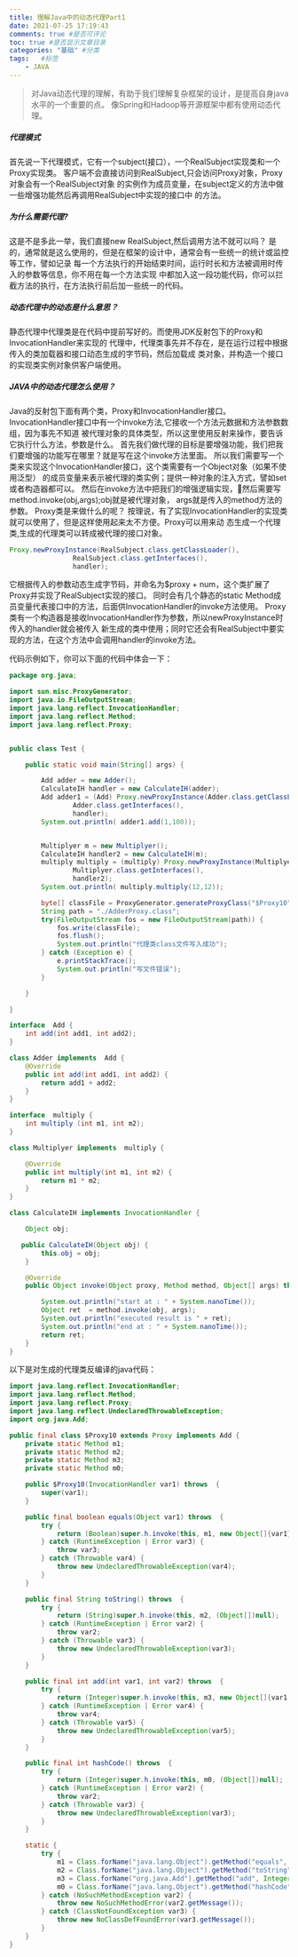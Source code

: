 ```yaml
---
title: 理解Java中的动态代理Part1
date: 2021-07-25 17:19:43
comments: true #是否可评论
toc: true #是否显示文章目录
categories: "基础" #分类
tags:   #标签
    - JAVA
---
```

> 对Java动态代理的理解，有助于我们理解复杂框架的设计，是提高自身java水平的一个重要的点。
  像Spring和Hadoop等开源框架中都有使用动态代理。
##### **代理模式**
首先说一下代理模式，它有一个subject(接口），一个RealSubject实现类和一个Proxy实现类。
客户端不会直接访问到RealSubject,只会访问Proxy对象，Proxy对象会有一个RealSubject对象
的实例作为成员变量，在subject定义的方法中做一些增强功能然后再调用RealSubject中实现的接口中
的方法。
##### **为什么需要代理?**
这是不是多此一举，我们直接new RealSubject,然后调用方法不就可以吗？
是的，通常就是这么使用的，但是在框架的设计中，通常会有一些统一的统计或监控等工作，譬如记录
每一个方法执行的开始结束时间，运行时长和方法被调用时传入的参数等信息，你不用在每一个方法实现
中都加入这一段功能代码，你可以拦截方法的执行，在方法执行前后加一些统一的代码。
##### **动态代理中的动态是什么意思？**
静态代理中代理类是在代码中提前写好的。而使用JDK反射包下的Proxy和InvocationHandler来实现的
代理中，代理类事先并不存在，是在运行过程中根据传入的类加载器和接口动态生成的字节码，然后加载成
类对象，并构造一个接口的实现类实例对象供客户端使用。
##### **JAVA中的动态代理怎么使用？**
Java的反射包下面有两个类，Proxy和InvocationHandler接口。
InvocationHandler接口中有一个invoke方法,它接收一个方法元数据和方法参数数组，因为事先不知道
被代理对象的具体类型，所以这里使用反射来操作，要告诉它执行什么方法，参数是什么。
首先我们做代理的目标是要增强功能，我们把我们要增强的功能写在哪里？就是写在这个invoke方法里面。
所以我们需要写一个类来实现这个InvocationHandler接口，这个类需要有一个Object对象（如果不使用泛型）
的成员变量来表示被代理的类实例；提供一种对象的注入方式，譬如set或者构造器都可以。
然后在invoke方法中把我们的增强逻辑实现，然后需要写method.invoke(obj,args);obj就是被代理对象，
args就是传入的method方法的参数。
Proxy类是来做什么的呢？
按理说，有了实现InvocationHandler的实现类就可以使用了，但是这样使用起来太不方便。Proxy可以用来动
态生成一个代理类,生成的代理类可以转成被代理的接口对象。
``` java
Proxy.newProxyInstance(RealSubject.class.getClassLoader(),
                RealSubject.class.getInterfaces(),
                handler);
```
它根据传入的参数动态生成字节码，并命名为$proxy + num，这个类扩展了Proxy并实现了RealSubject实现的接口。
同时会有几个静态的static Method成员变量代表接口中的方法，后面供InvocationHandler的invoke方法使用。
Proxy类有一个构造器是接收InvocationHandler作为参数，所以newProxyInstance时传入的handler就会被传入
新生成的类中使用；同时它还会有RealSubject中要实现的方法，在这个方法中会调用handler的invoke方法。

代码示例如下，你可以下面的代码中体会一下：
``` java
package org.java;

import sun.misc.ProxyGenerator;
import java.io.FileOutputStream;
import java.lang.reflect.InvocationHandler;
import java.lang.reflect.Method;
import java.lang.reflect.Proxy;


public class Test {

    public static void main(String[] args) {

        Add adder = new Adder();
        CalculateIH handler = new CalculateIH(adder);
        Add adder1 = (Add) Proxy.newProxyInstance(Adder.class.getClassLoader(),
                Adder.class.getInterfaces(),
                handler);
        System.out.println( adder1.add(1,100));


        Multiplyer m = new Multiplyer();
        CalculateIH handler2 = new CalculateIH(m);
        multiply multiply = (multiply) Proxy.newProxyInstance(Multiplyer.class.getClassLoader(),
                Multiplyer.class.getInterfaces(),
                handler2);
        System.out.println( multiply.multiply(12,12));

        byte[] classFile = ProxyGenerator.generateProxyClass("$Proxy10", Adder.class.getInterfaces());
        String path = "./AdderProxy.class";
        try(FileOutputStream fos = new FileOutputStream(path)) {
            fos.write(classFile);
            fos.flush();
            System.out.println("代理类class文件写入成功");
        } catch (Exception e) {
            e.printStackTrace();
            System.out.println("写文件错误");
        }

    }

}

interface  Add {
    int add(int add1, int add2);
}

class Adder implements  Add {
    @Override
    public int add(int add1, int add2) {
        return add1 + add2;
    }
}

interface  multiply {
    int multiply (int m1, int m2);
}

class Multiplyer implements  multiply {

    @Override
    public int multiply(int m1, int m2) {
        return m1 * m2;
    }
}

class CalculateIH implements InvocationHandler {

    Object obj;

   public CalculateIH(Object obj) {
        this.obj = obj;
    }

    @Override
    public Object invoke(Object proxy, Method method, Object[] args) throws Throwable {

        System.out.println("start at : " + System.nanoTime());
        Object ret  = method.invoke(obj, args);
        System.out.println("executed result is " + ret);
        System.out.println("end at : " + System.nanoTime());
        return ret;
    }
}

```
以下是对生成的代理类反编译的java代码：
``` java 
import java.lang.reflect.InvocationHandler;
import java.lang.reflect.Method;
import java.lang.reflect.Proxy;
import java.lang.reflect.UndeclaredThrowableException;
import org.java.Add;

public final class $Proxy10 extends Proxy implements Add {
    private static Method m1;
    private static Method m2;
    private static Method m3;
    private static Method m0;

    public $Proxy10(InvocationHandler var1) throws  {
        super(var1);
    }

    public final boolean equals(Object var1) throws  {
        try {
            return (Boolean)super.h.invoke(this, m1, new Object[]{var1});
        } catch (RuntimeException | Error var3) {
            throw var3;
        } catch (Throwable var4) {
            throw new UndeclaredThrowableException(var4);
        }
    }

    public final String toString() throws  {
        try {
            return (String)super.h.invoke(this, m2, (Object[])null);
        } catch (RuntimeException | Error var2) {
            throw var2;
        } catch (Throwable var3) {
            throw new UndeclaredThrowableException(var3);
        }
    }

    public final int add(int var1, int var2) throws  {
        try {
            return (Integer)super.h.invoke(this, m3, new Object[]{var1, var2});
        } catch (RuntimeException | Error var4) {
            throw var4;
        } catch (Throwable var5) {
            throw new UndeclaredThrowableException(var5);
        }
    }

    public final int hashCode() throws  {
        try {
            return (Integer)super.h.invoke(this, m0, (Object[])null);
        } catch (RuntimeException | Error var2) {
            throw var2;
        } catch (Throwable var3) {
            throw new UndeclaredThrowableException(var3);
        }
    }

    static {
        try {
            m1 = Class.forName("java.lang.Object").getMethod("equals", Class.forName("java.lang.Object"));
            m2 = Class.forName("java.lang.Object").getMethod("toString");
            m3 = Class.forName("org.java.Add").getMethod("add", Integer.TYPE, Integer.TYPE);
            m0 = Class.forName("java.lang.Object").getMethod("hashCode");
        } catch (NoSuchMethodException var2) {
            throw new NoSuchMethodError(var2.getMessage());
        } catch (ClassNotFoundException var3) {
            throw new NoClassDefFoundError(var3.getMessage());
        }
    }
}

```




